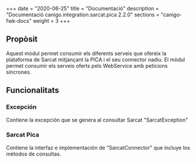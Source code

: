 +++
date        = "2020-06-25"
title       = "Documentació"
description = "Documentació canigo.integration.sarcat.pica 2.2.0"
sections    = "canigo-fwk-docs"
weight      = 3
+++

## Propòsit

Aquest mòdul permet consumir els diferents serveis que ofereix la plataforma de Sarcat mitjançant la PICA i el seu connector nadiu. El mòdul permet consumir els serveis oferts pels WebService amb peticions síncrones.

## Funcionalitats

### Excepción

Contiene la excepción que se genera al consultar Sarcat "SarcatException"

### Sarcat Pica

Contiene la interfaz e implementación de "SarcatConnector" que incluye los métodos de consultas. 
